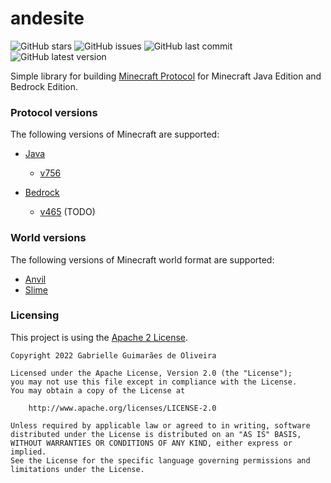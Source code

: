 # andesite

![GitHub stars](https://img.shields.io/github/stars/gabrielleeg1/andesite?color=purple&style=for-the-badge)
![GitHub issues](https://img.shields.io/github/issues/gabrielleeg1/andesite?color=purple&style=for-the-badge)
![GitHub last commit](https://img.shields.io/github/last-commit/gabrielleeg1/andesite?color=purple&style=for-the-badge)
![GitHub latest version](https://img.shields.io/github/v/release/gabrielleeg1/andesite?color=purple&style=for-the-badge)

Simple library for building [Minecraft Protocol](https://wiki.vg/Main_Page) for Minecraft Java Edition and Bedrock
Edition.

### Protocol versions

The following versions of Minecraft are supported:

- [Java](andesite-protocol/andesite-protocol-java)
  - [v756](andesite-protocol/andesite-protocol-java/andesite-protocol-java-v756)

- [Bedrock](andesite-protocol/andesite-protocol-bedrock)
  - [v465](andesite-protocol/andesite-protocol-bedrock/andesite-protocol-bedrock-v465) (TODO)

### World versions

The following versions of Minecraft world format are supported:

- [Anvil](andesite-world/andesite-world-anvil)
- [Slime](andesite-world/andesite-world-slime)

### Licensing

This project is using the [Apache 2 License](LICENSE).

```
Copyright 2022 Gabrielle Guimarães de Oliveira

Licensed under the Apache License, Version 2.0 (the "License");
you may not use this file except in compliance with the License.
You may obtain a copy of the License at

    http://www.apache.org/licenses/LICENSE-2.0

Unless required by applicable law or agreed to in writing, software
distributed under the License is distributed on an "AS IS" BASIS,
WITHOUT WARRANTIES OR CONDITIONS OF ANY KIND, either express or implied.
See the License for the specific language governing permissions and
limitations under the License.
```
